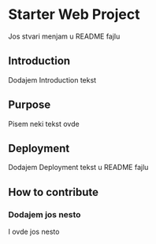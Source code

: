 # Starter Web Project
Jos stvari menjam u README fajlu
## Introduction
Dodajem Introduction tekst
## Purpose
Pisem neki tekst ovde
## Deployment
Dodajem Deployment tekst u README fajlu
## How to contribute
### Dodajem jos nesto
I ovde jos nesto
